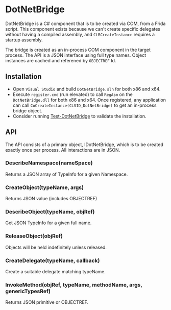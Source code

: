 # DotNetBridge

DotNetBridge is a C# component that is to be created via COM, from a Frida script.  This component exists because we can't create specific delegates without having a compiled assembly, and `CLRCreateInstance` requires a startup assembly.

The bridge is created as an in-process COM component in the target process.  The API is a JSON interface using full type names.  Object instances are cached and referened by `OBJECTREF` Id.

## Installation

- Open `Visual Studio` and build `DotNetBridge.sln` for both x86 and x64.
- Execute `register.cmd` (run elevated) to call `RegAsm` on the `DotNetBridge.dll` for both x86 and x64.  Once registered, any application can call `CoCreateInstance(CLSID_DotNetBridge)` to get an in-process bridge object.
- Consider running [Test-DotNetBridge](../Test-DotNetBridge) to validate the installation.

## API

The API consists of a primary object, IDotNetBridge, which is to be created exactly once per process.  All interactions are in JSON.

### DescribeNamespace(nameSpace)
Returns a JSON array of TypeInfo for a given Namespace.

### CreateObject(typeName, args)
Returns JSON value (includes OBJECTREF)

### DescribeObject(typeName, objRef)
Get JSON TypeInfo for a given full name.

### ReleaseObject(objRef)
Objects will be held indefinitely unless released.

### CreateDelegate(typeName, callback)
Create a suitable delegate matching typeName.

### InvokeMethod(objRef, typeName, methodName, args, genericTypesRef)
Returns JSON primitive or OBJECTREF.